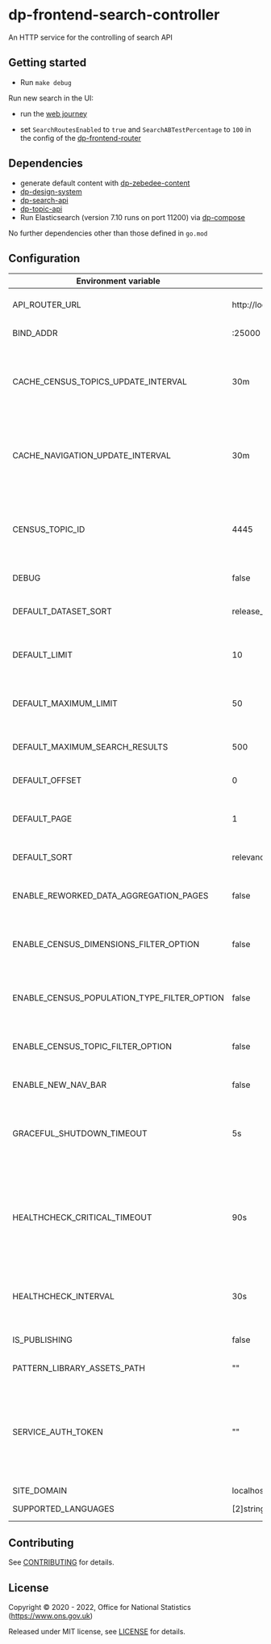 # dp-frontend-search-controller

An HTTP service for the controlling of search API

## Getting started

* Run `make debug`

Run new search in the UI:
* run the [web journey](https://github.com/ONSdigital/dp/blob/main/guides/INSTALLING.md#web-journey)

* set `SearchRoutesEnabled` to `true` and `SearchABTestPercentage` to `100` in the config of the [dp-frontend-router](https://github.com/ONSdigital/dp-frontend-router)

## Dependencies

* generate default content with [dp-zebedee-content](https://github.com/ONSdigital/dp-zebedee-content#dp-zebedee-content)
* [dp-design-system](https://github.com/ONSdigital/dp-design-system)
* [dp-search-api](https://github.com/ONSdigital/dp-search-api)
* [dp-topic-api](https://github.com/ONSdigital/dp-topic-api)
* Run Elasticsearch (version 7.10 runs on port 11200) via [dp-compose](https://github.com/ONSdigital/dp-compose) 

No further dependencies other than those defined in `go.mod`

## Configuration

| Environment variable                        | Default                   |                                                                                                                    |
|---------------------------------------------|---------------------------|--------------------------------------------------------------------------------------------------------------------|
| API_ROUTER_URL                              | http://localhost:23200/v1 | The URL of the [dp-api-router](https://github.com/ONSdigital/dp-api-router)                                        |
| BIND_ADDR                                   | :25000                    | The port to bind to                                                                                                |
| CACHE_CENSUS_TOPICS_UPDATE_INTERVAL         | 30m                       | The time interval to update cache for census topics (`time.Duration` format)                                       |
| CACHE_NAVIGATION_UPDATE_INTERVAL            | 30m                       | The time interval to update cache for navigation bar (`time.Duration` format)                                      |
| CENSUS_TOPIC_ID                             | 4445                      | Unique identifer for the census topic, used to get census topics from Topics API                                   |
| DEBUG                                       | false                     | Enable debug mode                                                                                                  |
| DEFAULT_DATASET_SORT                        | release_date              | The default sort for census dataset finder                                                                         |
| DEFAULT_LIMIT                               | 10                        | The default limit of search results in a page                                                                      |
| DEFAULT_MAXIMUM_LIMIT                       | 50                        | The default maximum limit of search results in a page                                                              |
| DEFAULT_MAXIMUM_SEARCH_RESULTS              | 500                       | The default maximum search results                                                                                 |
| DEFAULT_OFFSET                              | 0                         | The default offset of search results                                                                               |
| DEFAULT_PAGE                                | 1                         | The default current page of search results                                                                         |
| DEFAULT_SORT                                | relevance                 | The default sort of search results |
| ENABLE_REWORKED_DATA_AGGREGATION_PAGES      | false                     | Enable the reworked data aggregation pages  |
| ENABLE_CENSUS_DIMENSIONS_FILTER_OPTION      | false                     | Enable dimensions filter for census dataset finder                                                                 |
| ENABLE_CENSUS_POPULATION_TYPE_FILTER_OPTION | false                     | Enable populations filter for census dataset finder                                                                |
| ENABLE_CENSUS_TOPIC_FILTER_OPTION           | false                     | Enable filtering on various census topics                                                                          |
| ENABLE_NEW_NAV_BAR                          | false                     | Enable new dynamic navigation bar                                                                                  |
| GRACEFUL_SHUTDOWN_TIMEOUT                   | 5s                        | The graceful shutdown timeout in seconds (`time.Duration` format)                                                  |
| HEALTHCHECK_CRITICAL_TIMEOUT                | 90s                       | Time to wait until an unhealthy dependent propagates its state to make this app unhealthy (`time.Duration` format) |
| HEALTHCHECK_INTERVAL                        | 30s                       | Time between self-healthchecks (`time.Duration` format)                                                            |
| IS_PUBLISHING                               | false                     | Mode in which service is running                                                                                   |
| PATTERN_LIBRARY_ASSETS_PATH                 | ""                        | Pattern library location                                                                                           |
| SERVICE_AUTH_TOKEN                          | ""                        | This is required to identify the controller when it calls the topic API via the API router in publishing mode      |
| SITE_DOMAIN                                 | localhost                 |                                                                                                                    |
| SUPPORTED_LANGUAGES                         | [2]string{"en", "cy"}     | Supported languages                                                                                                |

## Contributing

See [CONTRIBUTING](CONTRIBUTING.md) for details.

## License

Copyright © 2020 - 2022, Office for National Statistics (https://www.ons.gov.uk)

Released under MIT license, see [LICENSE](LICENSE.md) for details.